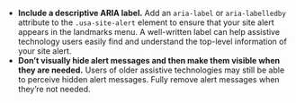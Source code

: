 - **Include a descriptive ARIA label.** Add an `aria-label` or `aria-labelledby` attribute to the `.usa-site-alert` element to ensure that your site alert appears in the landmarks menu. A well-written label can help assistive technology users easily find and understand the top-level information of your site alert.
- **Don’t visually hide alert messages and then make them visible when they are needed.** Users of older assistive technologies may still be able to perceive hidden alert messages. Fully remove alert messages when they’re not needed.